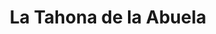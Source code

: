 ---
title: "La Tahona de la Abuela"
url: /salamanca/la-tahona-de-la-abuela-calle-rua-mayor/
shop: panadería
---